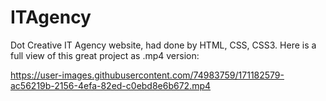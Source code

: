 # ITAgency
Dot Creative IT Agency website, had done by HTML, CSS, CSS3. Here is a full view of this great project as .mp4 version: 

https://user-images.githubusercontent.com/74983759/171182579-ac56219b-2156-4efa-82ed-c0ebd8e6b672.mp4




